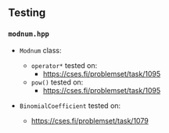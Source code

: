 ## Testing

### `modnum.hpp`

- `Modnum` class:
  - `operator*` tested on:
    - https://cses.fi/problemset/task/1095
  - `pow()` tested on:
    - https://cses.fi/problemset/task/1095
  
- `BinomialCoefficient` tested on:
  - https://cses.fi/problemset/task/1079